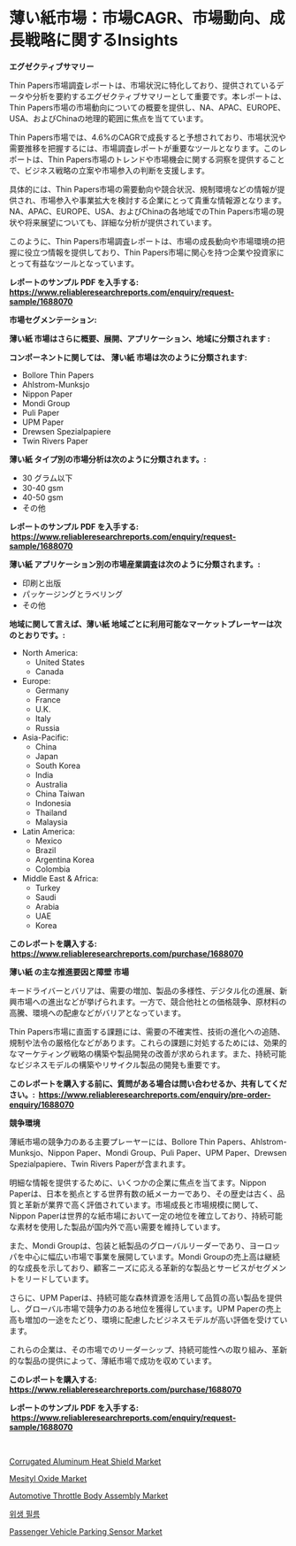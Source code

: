 <p><h1>薄い紙市場：市場CAGR、市場動向、成長戦略に関するInsights</h1></p><p><strong>エグゼクティブサマリー</strong></p>
<p><p>Thin Papers市場調査レポートは、市場状況に特化しており、提供されているデータや分析を要約するエグゼクティブサマリーとして重要です。本レポートは、Thin Papers市場の市場動向についての概要を提供し、NA、APAC、EUROPE、USA、およびChinaの地理的範囲に焦点を当てています。</p><p>Thin Papers市場では、4.6%のCAGRで成長すると予想されており、市場状況や需要推移を把握するには、市場調査レポートが重要なツールとなります。このレポートは、Thin Papers市場のトレンドや市場機会に関する洞察を提供することで、ビジネス戦略の立案や市場参入の判断を支援します。</p><p>具体的には、Thin Papers市場の需要動向や競合状況、規制環境などの情報が提供され、市場参入や事業拡大を検討する企業にとって貴重な情報源となります。NA、APAC、EUROPE、USA、およびChinaの各地域でのThin Papers市場の現状や将来展望についても、詳細な分析が提供されています。</p><p>このように、Thin Papers市場調査レポートは、市場の成長動向や市場環境の把握に役立つ情報を提供しており、Thin Papers市場に関心を持つ企業や投資家にとって有益なツールとなっています。</p></p>
<p><strong>レポートのサンプル PDF を入手する: <a href="https://www.reliableresearchreports.com/enquiry/request-sample/1688070">https://www.reliableresearchreports.com/enquiry/request-sample/1688070</a></strong></p>
<p><strong>市場セグメンテーション:</strong></p>
<p><strong> 薄い紙 市場はさらに概要、展開、アプリケーション、地域に分類されます :</strong></p>
<p><strong>コンポーネントに関しては、 薄い紙 市場は次のように分類されます: &nbsp;</strong></p>
<p><ul><li>Bollore Thin Papers</li><li>Ahlstrom-Munksjo</li><li>Nippon Paper</li><li>Mondi Group</li><li>Puli Paper</li><li>UPM Paper</li><li>Drewsen Spezialpapiere</li><li>Twin Rivers Paper</li></ul></p>
<p><strong> 薄い紙 タイプ別の市場分析は次のように分類されます。:</strong></p>
<p><ul><li>30 グラム以下</li><li>30-40 gsm</li><li>40-50 gsm</li><li>その他</li></ul></p>
<p><strong>レポートのサンプル PDF を入手する: &nbsp;<a href="https://www.reliableresearchreports.com/enquiry/request-sample/1688070">https://www.reliableresearchreports.com/enquiry/request-sample/1688070</a></strong></p>
<p><strong> 薄い紙 アプリケーション別の市場産業調査は次のように分類されます。:</strong></p>
<p><ul><li>印刷と出版</li><li>パッケージングとラベリング</li><li>その他</li></ul></p>
<p><strong>地域に関して言えば、薄い紙 地域ごとに利用可能なマーケットプレーヤーは次のとおりです。:</strong></p>
<p><ul>
    <li>
        North America:
        <ul>
            <li>United States</li>
            <li>Canada</li>
        </ul>
    </li>
    <li>
        Europe:
        <ul>
            <li>Germany</li>
            <li>France</li>
            <li>U.K.</li>
            <li>Italy</li>
            <li>Russia</li>
        </ul>
    </li>
    <li>
        Asia-Pacific:
        <ul>
            <li>China</li>
            <li>Japan</li>
            <li>South Korea</li>
            <li>India</li>
            <li>Australia</li>
            <li>China Taiwan</li>
            <li>Indonesia</li>
            <li>Thailand</li>
            <li>Malaysia</li>
        </ul>
    </li>
    <li>
        Latin America:
        <ul>
            <li>Mexico</li>
            <li>Brazil</li>
            <li>Argentina Korea</li>
            <li>Colombia</li>
        </ul>
    </li>
    <li>
        Middle East & Africa:
        <ul>
            <li>Turkey</li>
            <li>Saudi</li>
            <li>Arabia</li>
            <li>UAE</li>
            <li>Korea</li>
        </ul>
    </li>
    </ul></p>
<p><strong>このレポートを購入する: &nbsp;<a href="https://www.reliableresearchreports.com/purchase/1688070">https://www.reliableresearchreports.com/purchase/1688070</a></strong></p>
<p><strong>薄い紙 の主な推進要因と障壁 市場</strong></p>
<p><p>キードライバーとバリアは、需要の増加、製品の多様性、デジタル化の進展、新興市場への進出などが挙げられます。一方で、競合他社との価格競争、原材料の高騰、環境への配慮などがバリアとなっています。</p><p>Thin Papers市場に直面する課題には、需要の不確実性、技術の進化への追随、規制や法令の厳格化などがあります。これらの課題に対処するためには、効果的なマーケティング戦略の構築や製品開発の改善が求められます。また、持続可能なビジネスモデルの構築やリサイクル製品の開発も重要です。</p></p>
<p><strong>このレポートを購入する前に、質問がある場合は問い合わせるか、共有してください。:&nbsp; <a href="https://www.reliableresearchreports.com/enquiry/pre-order-enquiry/1688070">https://www.reliableresearchreports.com/enquiry/pre-order-enquiry/1688070</a></strong></p>
<p><strong>競争環境</strong></p>
<p><p>薄紙市場の競争力のある主要プレーヤーには、Bollore Thin Papers、Ahlstrom-Munksjo、Nippon Paper、Mondi Group、Puli Paper、UPM Paper、Drewsen Spezialpapiere、Twin Rivers Paperが含まれます。</p><p>明細な情報を提供するために、いくつかの企業に焦点を当てます。Nippon Paperは、日本を拠点とする世界有数の紙メーカーであり、その歴史は古く、品質と革新が業界で高く評価されています。市場成長と市場規模に関して、Nippon Paperは世界的な紙市場において一定の地位を確立しており、持続可能な素材を使用した製品が国内外で高い需要を維持しています。</p><p>また、Mondi Groupは、包装と紙製品のグローバルリーダーであり、ヨーロッパを中心に幅広い市場で事業を展開しています。Mondi Groupの売上高は継続的な成長を示しており、顧客ニーズに応える革新的な製品とサービスがセグメントをリードしています。</p><p>さらに、UPM Paperは、持続可能な森林資源を活用して品質の高い製品を提供し、グローバル市場で競争力のある地位を獲得しています。UPM Paperの売上高も増加の一途をたどり、環境に配慮したビジネスモデルが高い評価を受けています。</p><p>これらの企業は、その市場でのリーダーシップ、持続可能性への取り組み、革新的な製品の提供によって、薄紙市場で成功を収めています。</p></p>
<p><strong>このレポートを購入する: &nbsp; <a href="https://www.reliableresearchreports.com/purchase/1688070">https://www.reliableresearchreports.com/purchase/1688070</a></strong></p>
<p><strong>レポートのサンプル PDF を入手する: &nbsp;<a href="https://www.reliableresearchreports.com/enquiry/request-sample/1688070">https://www.reliableresearchreports.com/enquiry/request-sample/1688070</a></strong><strong></strong></p>
<p>&nbsp;</p>
<p><p><a href="https://github.com/provorikovar/Market-Research-Report-List-3/blob/main/corrugated-aluminum-heat-shield-market.md">Corrugated Aluminum Heat Shield Market</a></p><p><a href="https://view.publitas.com/reportprime-1/mesityl-oxide-market-size-global-industry-overview-market-segmentation-and-forecast-2024-to-2031/">Mesityl Oxide Market</a></p><p><a href="https://issuu.com/reportprime-2/docs/automotive-throttle-body-assembly-market-size-2030">Automotive Throttle Body Assembly Market</a></p><p><a href="https://github.com/oajzkywllm460/Market-Research-Report-List-1/blob/main/4005893185526.md">위생 필름</a></p><p><a href="https://issuu.com/reportprime-2/docs/passenger-vehicle-parking-sensor-market-size-2030.">Passenger Vehicle Parking Sensor Market</a></p></p>